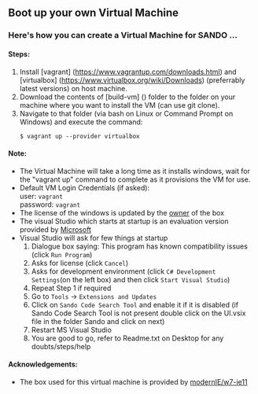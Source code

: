 ## Boot up your own Virtual Machine

### Here's how you can create a Virtual Machine for SANDO ...

#### Steps:
1. Install [vagrant] (https://www.vagrantup.com/downloads.html) and [virtualbox] (https://www.virtualbox.org/wiki/Downloads) (preferrably latest versions) on host machine.
2. Download the contents of [build-vm] () folder to the folder on your machine where you want to install the VM (can use git clone).
3. Navigate to that folder (via bash on Linux or Command Prompt on Windows) and execute the command:  
    ```
    $ vagrant up --provider virtualbox
    ```

#### Note:  
 -  The Virtual Machine will take a long time as it installs windows, wait for the "vagrant up" command to complete as it provisions the VM for use.
 -  Default VM Login Credentials (if asked):  
      user: `vagrant`  
      password: `vagrant`
 -  The license of the windows is updated by the [owner](https://atlas.hashicorp.com/modernIE/boxes/w7-ie11) of the box
 -  The visual Studio which starts at startup is an evaluation version provided by [Microsoft](https://www.microsoft.com/en-US/Download/details.aspx?id=30654)
 -  Visual Studio will ask for few things at startup
      1. Dialogue box saying: This program has known compatibility issues (click `Run Program`)
      2. Asks for license (click `Cancel`)
      3. Asks for development environment (click `C# Development Settings`(on the left box) and then click `Start Visual Studio`)
      4. Repeat Step 1 if required
      5. Go to `Tools` -> `Extensions and Updates`
      6. Click on `Sando Code Search Tool` and enable it if it is disabled (if Sando Code Search Tool is not present double            click on the UI.vsix file in the folder Sando and click on next)
      7. Restart MS Visual Studio
      8. You are good to go, refer to Readme.txt on Desktop for any doubts/steps/help
 
 
#### Acknowledgements:
 - The box used for this virtual machine is provided by [modernIE/w7-ie11](https://atlas.hashicorp.com/modernIE/boxes/w7-ie11)
 
